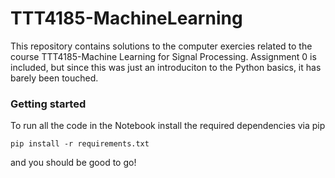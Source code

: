 # TTT4185-MachineLearning
This repository contains solutions to the computer exercies related to the course TTT4185-Machine Learning for Signal Processing. Assignment 0 is included, but since this was just an introduciton to the Python basics, it has barely been touched.

### Getting started

To run all the code in the Notebook install the required dependencies via pip

```
pip install -r requirements.txt
```
and you should be good to go!

